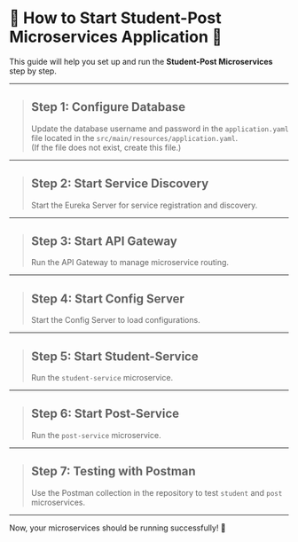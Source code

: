 # 🎯 How to Start **Student-Post Microservices Application** 🚀

This guide will help you set up and run the **Student-Post Microservices** step by step.

---

> ## **Step 1: Configure Database**  
> Update the database username and password in the `application.yaml` file located in the `src/main/resources/application.yaml`.  
> (If the file does not exist, create this file.)

---

> ## **Step 2: Start Service Discovery**  
> Start the Eureka Server for service registration and discovery.

---

> ## **Step 3: Start API Gateway**  
> Run the API Gateway to manage microservice routing.

---

> ## **Step 4: Start Config Server**  
> Start the Config Server to load configurations.

---

> ## **Step 5: Start Student-Service**  
> Run the `student-service` microservice.

---

> ## **Step 6: Start Post-Service**  
> Run the `post-service` microservice.

---

> ## **Step 7: Testing with Postman**  
> Use the Postman collection in the repository to test `student` and `post` microservices.

---

Now, your microservices should be running successfully! 🚀
